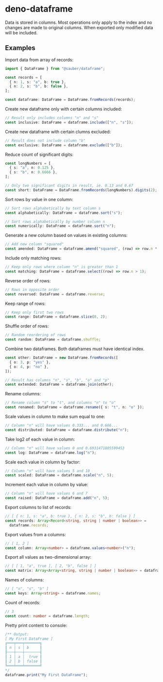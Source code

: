 # deno-dataframe

Data is stored in columns. Most operations only apply to the index and no changes are made to original columns.
When exported only modified data will be included.

## Examples

Import data from array of records:

```typescript
import { DataFrame } from "@sauber/dataframe";

const records = [
  { n: 1, s: "a", b: true },
  { n: 2, s: "b", b: false },
];

const dataframe: DataFrame = DataFrame.fromRecords(records);
```

Create new dataframe only with certain columns included:

```typescript
// Result only includes columns "n" and "s"
const inclusive: DataFrame = dataframe.include(["n", "s"]);
```

Create new dataframe with certain clumns excluded:

```typescript
// Result does not include column "b"
const exclusive: DataFrame = dataframe.exclude(["b"]);
```

Reduce count of significant digits:

```typescript
const longNumbers = [
  { s: "a", n: 0.125 },
  { s: "b", n: 0.6666 },
];

// Only two significant digits in result, ie. 0.13 and 0.67
const short: DataFrame = DataFrame.fromRecords(longNumbers).digits(2);
```

Sort rows by value in one column:

```typescript
// Sort rows alphabetically by text column s
const alphabetically: DataFrame = dataframe.sort("s");

// Sort rows alphabetically by number column n
const numerically: DataFrame = dataframe.sort("n");
```

Generate a new column based on values in existing columns:

```typescript
// Add new column "squared"
const amended: DataFrame = dataframe.amend("squared", (row) => row.n * row.n);
```

Include only matching rows:

```typescript
// Keep only rows where column "n" is greater than 1
const matching: DataFrame = dataframe.select((row) => row.n > 1);
```

Reverse order of rows:

```typescript
// Rows in opposite order
const reversed: DataFrame = dataframe.reverse;
```

Keep range of rows:

```typescript
// Keep only first two rows
const range: DataFrame = dataframe.slice(0, 2);
```

Shuffle order of rows:

```typescript
// Random reordering of rows
const random: DataFrame = dataframe.shuffle;
```

Combine two dataframes. Both dataframes must have identical index.

```typescript
const other: DataFrame = new DataFrame.fromRecords([
  { o: 3, p: "yes" },
  { o: 4, p: "no" },
]);

// Result has columns "n", "s", "b", "o" and "p"
const extended: DataFrame = dataframe.join(other);
```

Rename columns:

```typescript
// Rename column "s" to "t", and columns "n" to "o"
const renamed: DataFrame = dataframe.rename({ s: "t", n: "o" });
```

Scale values in column to make sum equal to one:

```typescript
// Column "n" will have values 0.333... and 0.666...
const distributed: DataFrame = dataframe.distribute("n");
```

Take log2 of each value in column:

```typescript
// Column "n" will have values 0 and 0.6931471805599453
const log: DataFrame = dataframe.log("n");
```

Scale each value in column by factor:

```typescript
// Column "n" will have values 5 and 10
const scaled: DataFrame = dataframe.scale("n", 5);
```

Increment each value in column by value:

```typescript
// Column "n" will have values 6 and 7
const raised: DataFrame = dataframe.add("n", 5);
```

Export columns to list of records:

```typescript
// [ { n: 1, s: "a", b: true }, { n: 2, s: "b", b: false } ]
const records: Array<Record<string, string | number | boolean>> =
  dataframe.records;
```

Export values from a columns:

```typescript
// [ 1, 2 ]
const column: Array<number> = dataframe.values<number>("n");
```

Export all values as two-dimensional array:

```typescript
// [ [ 1, "a", true ], [ 2, "b", false ] ]
const matrix: Array<Array<string, string | number | boolean>> = dataframe.grid;
```

Names of columns:

```typescript
// [ "n", "s", "b" ]
const keys: Array<string> = dataframe.names;
```

Count of records:

```typescript
// 3
const count: number = dataframe.length;
```

Pretty print content to console:

```typescript
/** Output:
[ My First DataFrame ]
╔═══╤═══╤═══════╗
║ n │ s │ b     ║
╟───┼───┼───────╢
║ 1 │ a │  true ║
║ 2 │ b │ false ║
╚═══╧═══╧═══════╝
*/
dataframe.print("My First DataFrame");
```
